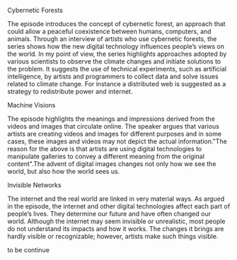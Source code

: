 Cybernetic Forests<p>
The episode introduces the concept of cybernetic forest, an approach that could allow a peaceful coexistence between humans, computers, and animals. Through an interview of artists who use cybernetic forests, the series shows how the new digital technology influences people’s views on the world. In my point of view, the series highlights approaches adopted by various scientists to observe the climate changes and initiate solutions to the problem. It suggests the use of technical experiments, such as artificial intelligence, by artists and programmers to collect data and solve issues related to climate change. For instance a distributed web is suggested as a strategy to redistribute power and internet.
<p>
Machine Visions<p>
The episode highlights the meanings and impressions derived from the videos and images that circulate online. The speaker argues that various artists are creating videos and images for different purposes and in some cases, these images and videos  may not depict the actual information."The reason for the above is that artists are using digital technologies to manipulate  galleries to convey a different meaning from the original content".The advent of digital images changes not only how we see the world, but also how the world sees us. 
<p>
Invisible Networks<p>
The internet and the real world are linked in very material ways. As argued in the episode, the internet and other digital technologies affect each part of people’s lives. They determine our future and have often changed our world. Although the internet may seem invisible or unrealistic, most people do not understand its impacts and how it works. The changes it brings are hardly visible or recognizable; however, artists make such things visible. 

to be continue
